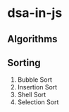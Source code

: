 # dsa-in-js

## Algorithms
## Sorting
1. Bubble Sort
2. Insertion Sort
3. Shell Sort
4. Selection Sort
